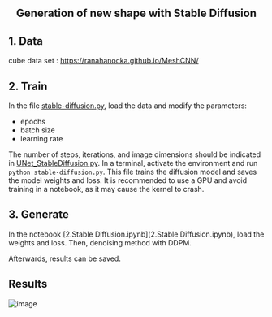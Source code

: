 <div align="center">
  <h2>Generation of new shape with Stable Diffusion</h2>
</div>

## 1. Data
cube data set : https://ranahanocka.github.io/MeshCNN/

## 2. Train
In the file [stable-diffusion.py](stable-diffusion.py), load the data and modify the parameters:
- epochs
- batch size
- learning rate  

The number of steps, iterations, and image dimensions should be indicated in [UNet_StableDiffusion.py](UNet_StableDiffusion.py).
In a terminal, activate the environment and run ```python stable-diffusion.py```. This file trains the diffusion model and saves the model weights and loss.
It is recommended to use a GPU and avoid training in a notebook, as it may cause the kernel to crash.

## 3. Generate
In the notebook [2.Stable Diffusion.ipynb](2.Stable Diffusion.ipynb), load the weights and loss. Then, denoising method with DDPM.

Afterwards, results can be saved.

## Results
![image](https://github.com/ElisePel/Stable-Diffusion/assets/98736513/cc1659cd-ce1f-4973-a633-ca14facf9c33)
